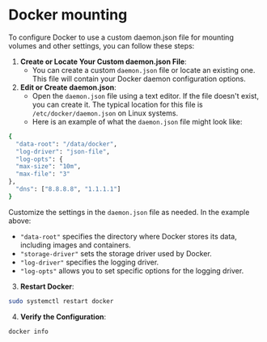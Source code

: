 # Docker mounting

To configure Docker to use a custom daemon.json file for mounting volumes and other settings, you can follow these steps:

1. **Create or Locate Your Custom daemon.json File**:
   * You can create a custom `daemon.json` file or locate an existing one. This file will contain your Docker daemon configuration options.
2. **Edit or Create daemon.json**:
   * Open the `daemon.json` file using a text editor. If the file doesn't exist, you can create it. The typical location for this file is `/etc/docker/daemon.json` on Linux systems.
   * Here is an example of what the `daemon.json` file might look like:

```bash
{
  "data-root": "/data/docker",
  "log-driver": "json-file",
  "log-opts": {
  "max-size": "10m",
  "max-file": "3"
},
  "dns": ["8.8.8.8", "1.1.1.1"]
}

```

Customize the settings in the `daemon.json` file as needed. In the example above:

* `"data-root"` specifies the directory where Docker stores its data, including images and containers.
* `"storage-driver"` sets the storage driver used by Docker.
* `"log-driver"` specifies the logging driver.
* `"log-opts"` allows you to set specific options for the logging driver.

3. **Restart Docker**:

```bash
sudo systemctl restart docker
```

4. **Verify the Configuration**:

```bash
docker info
```
